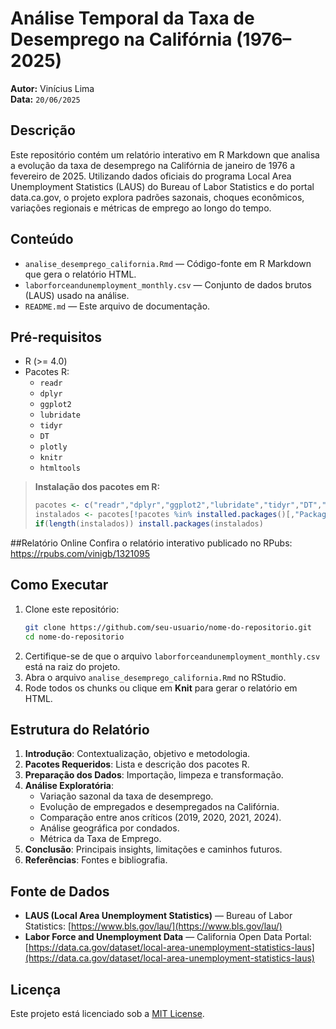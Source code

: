 # Análise Temporal da Taxa de Desemprego na Califórnia (1976–2025)

**Autor:** Vinícius Lima\
**Data:** `20/06/2025`

## Descrição

Este repositório contém um relatório interativo em R Markdown que analisa a evolução da taxa de desemprego na Califórnia de janeiro de 1976 a fevereiro de 2025. Utilizando dados oficiais do programa Local Area Unemployment Statistics (LAUS) do Bureau of Labor Statistics e do portal data.ca.gov, o projeto explora padrões sazonais, choques econômicos, variações regionais e métricas de emprego ao longo do tempo.

## Conteúdo

- `analise_desemprego_california.Rmd` — Código-fonte em R Markdown que gera o relatório HTML.
- `laborforceandunemployment_monthly.csv` — Conjunto de dados brutos (LAUS) usado na análise.
- `README.md` — Este arquivo de documentação.

## Pré-requisitos

- R (>= 4.0)
- Pacotes R:
  - `readr`
  - `dplyr`
  - `ggplot2`
  - `lubridate`
  - `tidyr`
  - `DT`
  - `plotly`
  - `knitr`
  - `htmltools`

> **Instalação dos pacotes em R:**
>
> ```r
> pacotes <- c("readr","dplyr","ggplot2","lubridate","tidyr","DT","plotly","knitr","htmltools")
> instalados <- pacotes[!pacotes %in% installed.packages()[,"Package"]]
> if(length(instalados)) install.packages(instalados)
> ```
##Relatório Online
Confira o relatório interativo publicado no RPubs: https://rpubs.com/vinigb/1321095
## Como Executar

1. Clone este repositório:
   ```bash
   git clone https://github.com/seu-usuario/nome-do-repositorio.git
   cd nome-do-repositorio
   ```
2. Certifique-se de que o arquivo `laborforceandunemployment_monthly.csv` está na raiz do projeto.
3. Abra o arquivo `analise_desemprego_california.Rmd` no RStudio.
4. Rode todos os chunks ou clique em **Knit** para gerar o relatório em HTML.

## Estrutura do Relatório

1. **Introdução**: Contextualização, objetivo e metodologia.
2. **Pacotes Requeridos**: Lista e descrição dos pacotes R.
3. **Preparação dos Dados**: Importação, limpeza e transformação.
4. **Análise Exploratória**:
   - Variação sazonal da taxa de desemprego.
   - Evolução de empregados e desempregados na Califórnia.
   - Comparação entre anos críticos (2019, 2020, 2021, 2024).
   - Análise geográfica por condados.
   - Métrica da Taxa de Emprego.
5. **Conclusão**: Principais insights, limitações e caminhos futuros.
6. **Referências**: Fontes e bibliografia.

## Fonte de Dados

- **LAUS (Local Area Unemployment Statistics)** — Bureau of Labor Statistics: [https://www.bls.gov/lau/](https://www.bls.gov/lau/)
- **Labor Force and Unemployment Data** — California Open Data Portal: [https://data.ca.gov/dataset/local-area-unemployment-statistics-laus](https://data.ca.gov/dataset/local-area-unemployment-statistics-laus)

## Licença

Este projeto está licenciado sob a [MIT License](LICENSE).

